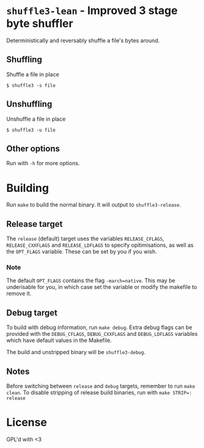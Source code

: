 # `shuffle3-lean` - Improved 3 stage byte shuffler

Deterministically and reversably shuffle a file's bytes around.

## Shuffling
Shuffle a file in place

``` shell
$ shuffle3 -s file
```

## Unshuffling
Unshuffle a file in place

``` shell
$ shuffle3 -u file
```

## Other options
Run with `-h` for more options.

# Building
Run `make` to build the normal binary. It will output to `shuffle3-release`.

## Release target
The `release` (default) target uses the variables `RELEASE_CFLAGS`, `RELEASE_CXXFLAGS` and `RELEASE_LDFLAGS` to specify opitimisations, as well as the `OPT_FLAGS` variable. These can be set by you if you wish.

### Note
The default `OPT_FLAGS` contains the flag `-march=native`. This may be underisable for you, in which case set the variable or modify the makefile to remove it.

## Debug target
To build with debug information, run `make debug`. Extra debug flags can be provided with the `DEBUG_CFLAGS`, `DEBUG_CXXFLAGS` and `DEBUG_LDFLAGS` variables which have default values in the Makefile.

The build and unstripped binary will be `shuffle3-debug`.

## Notes
Before switching between `release` and `debug` targets, remember to run `make clean`.
To disable stripping of release build binaries, run with `make STRIP=: release`

# License
GPL'd with <3
